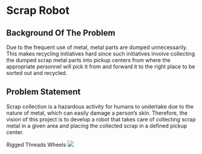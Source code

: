 # Scrap Robot

## Background Of The Problem
Due to the frequent use of metal, metal parts are dumped unnecessarily. This makes recycling initiatives hard since such initiatives involve collecting the dumped scrap metal parts into pickup centers from where the appropriate personnel will pick it from and forward it to the right place to be sorted out and recycled.

## Problem Statement
Scrap collection is a hazardous activity for humans to undertake due to the nature of metal, which can easily damage a person’s skin. Therefore, the vision of this project is to develop a robot that takes care of collecting scrap metal in a given area and placing the collected scrap in a defined pickup center.

Rigged Threads Wheels
<img src='Screenshots/3.mp4' />
